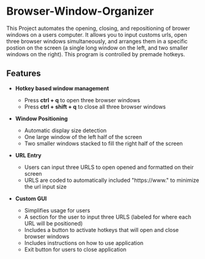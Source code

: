 # Browser-Window-Organizer
This Project automates the opening, closing, and repositioning of brower windows on a users computer. It allows you to input customs urls, open three browser windows simultaneously, and arranges them in a specific postion on the screen (a single long window on the left, and two smaller windows on the right). This program is controlled by premade hotkeys.

## Features
- **Hotkey based window management**
  - Press **ctrl + q** to open three browser windows
  - Press **ctrl + shift + q** to close all three browser windows

- **Window Positioning**
  - Automatic display size detection
  - One large window of the left half of the screen
  - Two smaller windows stacked to fill the right half of the screen

- **URL Entry**
  - Users can input three URLS to open opened and formatted on their screen
  - URLS are coded to automatically included "https://www." to minimize the url input size
  
- **Custom GUI**
  - Simplifies usage for users
  - A section for the user to input three URLS (labeled for where each URL will be positioned)
  - Includes a button to activate hotkeys that will open and close browser windows
  - Includes instructions on how to use application
  - Exit button for users to close application
